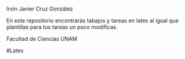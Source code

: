 Irvin Javier Cruz González 

En este repositorio encontrarás tabajos y tareas en latex al igual que plantillas para tus tareas un poco modificas.

Facultad de Ciencias
UNAM

#Latex
